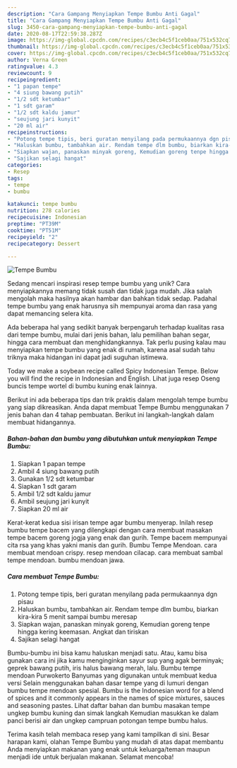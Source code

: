 ```yaml
---
description: "Cara Gampang Menyiapkan Tempe Bumbu Anti Gagal"
title: "Cara Gampang Menyiapkan Tempe Bumbu Anti Gagal"
slug: 3450-cara-gampang-menyiapkan-tempe-bumbu-anti-gagal
date: 2020-08-17T22:59:38.287Z
image: https://img-global.cpcdn.com/recipes/c3ecb4c5f1ceb0aa/751x532cq70/tempe-bumbu-foto-resep-utama.jpg
thumbnail: https://img-global.cpcdn.com/recipes/c3ecb4c5f1ceb0aa/751x532cq70/tempe-bumbu-foto-resep-utama.jpg
cover: https://img-global.cpcdn.com/recipes/c3ecb4c5f1ceb0aa/751x532cq70/tempe-bumbu-foto-resep-utama.jpg
author: Verna Green
ratingvalue: 4.3
reviewcount: 9
recipeingredient:
- "1 papan tempe"
- "4 siung bawang putih"
- "1/2 sdt ketumbar"
- "1 sdt garam"
- "1/2 sdt kaldu jamur"
- "seujung jari kunyit"
- "20 ml air"
recipeinstructions:
- "Potong tempe tipis, beri guratan menyilang pada permukaannya dgn pisau"
- "Haluskan bumbu, tambahkan air. Rendam tempe dlm bumbu, biarkan kira-kira 5 menit sampai bumbu meresap"
- "Siapkan wajan, panaskan minyak goreng, Kemudian goreng tenpe hingga kering keemasan. Angkat dan tiriskan"
- "Sajikan selagi hangat"
categories:
- Resep
tags:
- tempe
- bumbu

katakunci: tempe bumbu 
nutrition: 278 calories
recipecuisine: Indonesian
preptime: "PT39M"
cooktime: "PT51M"
recipeyield: "2"
recipecategory: Dessert

---
```



![Tempe Bumbu](https://img-global.cpcdn.com/recipes/c3ecb4c5f1ceb0aa/751x532cq70/tempe-bumbu-foto-resep-utama.jpg)

Sedang mencari inspirasi resep tempe bumbu yang unik? Cara menyiapkannya memang tidak susah dan tidak juga mudah. Jika salah mengolah maka hasilnya akan hambar dan bahkan tidak sedap. Padahal tempe bumbu yang enak harusnya sih mempunyai aroma dan rasa yang dapat memancing selera kita.

Ada beberapa hal yang sedikit banyak berpengaruh terhadap kualitas rasa dari tempe bumbu, mulai dari jenis bahan, lalu pemilihan bahan segar, hingga cara membuat dan menghidangkannya. Tak perlu pusing kalau mau menyiapkan tempe bumbu yang enak di rumah, karena asal sudah tahu triknya maka hidangan ini dapat jadi suguhan istimewa.

Today we make a soybean recipe called Spicy Indonesian Tempe. Below you will find the recipe in Indonesian and English. Lihat juga resep Oseng buncis tempe wortel di bumbu kuning enak lainnya.


Berikut ini ada beberapa tips dan trik praktis dalam mengolah tempe bumbu yang siap dikreasikan. Anda dapat membuat Tempe Bumbu menggunakan 7 jenis bahan dan 4 tahap pembuatan. Berikut ini langkah-langkah dalam membuat hidangannya.

<!--inarticleads1-->

##### Bahan-bahan dan bumbu yang dibutuhkan untuk menyiapkan Tempe Bumbu:

1. Siapkan 1 papan tempe
1. Ambil 4 siung bawang putih
1. Gunakan 1/2 sdt ketumbar
1. Siapkan 1 sdt garam
1. Ambil 1/2 sdt kaldu jamur
1. Ambil seujung jari kunyit
1. Siapkan 20 ml air


Kerat-kerat kedua sisi irisan tempe agar bumbu menyerap. Inilah resep bumbu tempe bacem yang dilengkapi dengan cara membuat masakan tempe bacem goreng jogja yang enak dan gurih. Tempe bacem mempunyai cita rsa yang khas yakni manis dan gurih. Bumbu Tempe Mendoan. cara membuat mendoan crispy. resep mendoan cilacap. cara membuat sambal tempe mendoan. bumbu mendoan jawa. 

<!--inarticleads2-->

##### Cara membuat Tempe Bumbu:

1. Potong tempe tipis, beri guratan menyilang pada permukaannya dgn pisau
1. Haluskan bumbu, tambahkan air. Rendam tempe dlm bumbu, biarkan kira-kira 5 menit sampai bumbu meresap
1. Siapkan wajan, panaskan minyak goreng, Kemudian goreng tenpe hingga kering keemasan. Angkat dan tiriskan
1. Sajikan selagi hangat


Bumbu-bumbu ini bisa kamu haluskan menjadi satu. Atau, kamu bisa gunakan cara ini jika kamu menginginkan sayur sup yang agak berminyak; geprek bawang putih, iris halus bawang merah, lalu. Bumbu tempe mendoan Purwokerto Banyumas yang digunakan untuk membuat kedua versi Selain menggunakan bahan dasar tempe yang di lumuri dengan bumbu tempe mendoan spesial. Bumbu is the Indonesian word for a blend of spices and it commonly appears in the names of spice mixtures, sauces and seasoning pastes. Lihat daftar bahan dan bumbu masakan tempe ungkep bumbu kuning dan simak langkah Kemudian masukkan ke dalam panci berisi air dan ungkep campruan potongan tempe bumbu halus. 

Terima kasih telah membaca resep yang kami tampilkan di sini. Besar harapan kami, olahan Tempe Bumbu yang mudah di atas dapat membantu Anda menyiapkan makanan yang enak untuk keluarga/teman maupun menjadi ide untuk berjualan makanan. Selamat mencoba!
